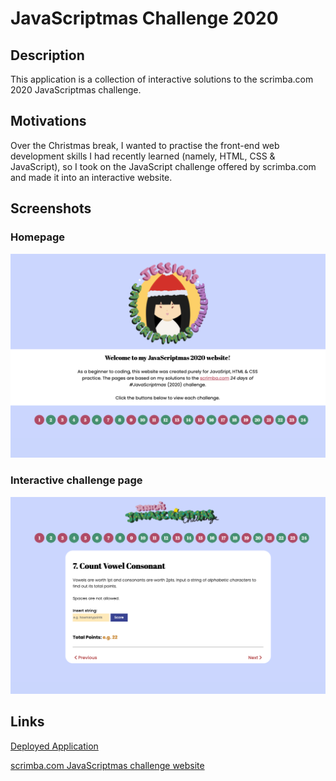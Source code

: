 # JavaScriptmas Challenge 2020 

## Description 

This application is a collection of interactive solutions to the scrimba.com 2020 JavaScriptmas challenge. 

## Motivations

Over the Christmas break, I wanted to practise the front-end web development skills I had recently learned (namely, HTML, CSS & JavaScript), so I took on the JavaScript challenge offered by scrimba.com and made it into an interactive website. 

## Screenshots 

### Homepage 

![Jessica's JavaScriptmas homepage](/assets/images/readme/homepage.png)

### Interactive challenge page 

![Jessica's JavaScriptmas challenge interactive page](/assets/images/readme/interactive.png)

## Links 

[Deployed Application](https://jkaho.github.io/javascriptmas/)

[scrimba.com JavaScriptmas challenge website](https://scrimba.com/learn/adventcalendar)

